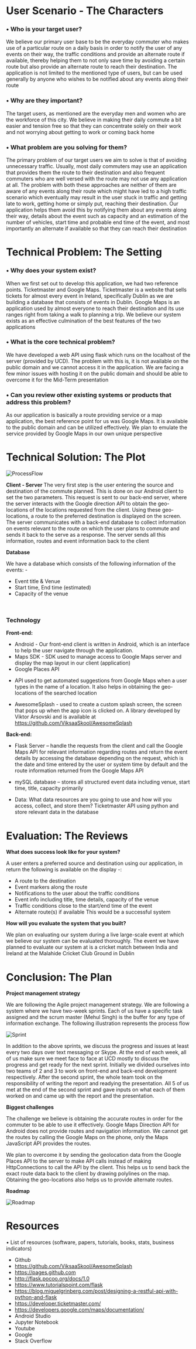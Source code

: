 # User Scenario - The Characters
### •	Who is your target user?

We believe our primary user base to be the everyday commuter who makes use of a particular route on a daily basis in order to notify the user of any events on their way, the traffic conditions and provide an alternate route if available, thereby helping them to not only save time by avoiding a certain route but also provide an alternate route to reach their destination. The application is not limited to the mentioned type of users, but can be used generally by anyone who wishes to be notified about any events along their route

### •	Why are they important?

The target users, as mentioned are the everyday men and women who are the workforce of this city. We believe in making their daily commute a bit easier and tension free so that they can concentrate solely on their work and not worrying about getting to work or coming back home

### •	What problem are you solving for them?

The primary problem of our target users we aim to solve is that of avoiding unnecessary traffic. Usually, most daily commuters may use an application that provides them the route to their destination and also frequent commuters who are well versed with the route may not use any application at all. The problem with both these approaches are neither of them are aware of any events along their route which might have led to a high traffic scenario which eventually may result in the user stuck in traffic and getting late to work, getting home or simply put, reaching their destination. Our application helps them avoid this by notifying them about any events along their way, details about the event such as capacity and an estimation of the number of vehicles, start time and probable end time of the event, and most importantly an alternate if available so that they can reach their destination

# Technical Problem: The Setting 

### •	Why does your system exist? 

When we first set out to develop this application, we had two reference points. Ticketmaster and Google Maps. Ticketmaster is a website that sells tickets for almost every event in Ireland, specifically Dublin as we are building a database that consists of events in Dublin. Google Maps is an application used by almost everyone to reach their destination and its use ranges right from taking a walk to planning a trip. We believe our system exists as an effective culmination of the best features of the two applications

### •	What is the core technical problem? 
We have developed a web API using flask which runs on the localhost of the server (provided by UCD). The problem with this is, it is not available on the public domain and we cannot access it in the application. We are facing a few minor issues with hosting it on the public domain and should be able to overcome it for the Mid-Term presentation


### •	Can you review other existing systems or products that address this problem? 
As our application is basically a route providing service or a map application, the best reference point for us was Google Maps. It is available to the public domain and can be utilized effectively. We plan to emulate the service provided by Google Maps in our own unique perspective

# Technical Solution: The Plot 
![ProcessFlow]( nhriday.github.io/process.JPG )


**Client - Server**
The very first step is the user entering the source and destination of the commute planned. This is done on our Android client to set the two parameters. This request is sent to our back-end server, where the server interacts with the Google direction API to obtain the geo-locations of the locations requested from the client. Using these geo-locations, a route to the preferred destination is displayed on the screen. The server communicates with a back-end database to collect information on events relevant to the route on which the user plans to commute and sends it back to the serve as a response. The server sends all this information, routes and event information back to the client

**Database**

We have a database which consists of the following information of the events: - 
*	Event title & Venue
*	Start time, End time (estimated)
*	Capacity of the venue

 
### Technology

**Front-end:**
  * Android - Our front-end client is written in Android, which is an interface to help the user navigate through the application. 
  * Maps SDK - SDK used to manage access to Google Maps server and display the map layout in our client (application)
  * Google Places API
   - API used to get automated suggestions from Google Maps when a user types in the name of a location. It also helps in                       obtaining the geo-locations of the searched location
  * AwesomeSplash - used to create a custom splash screen, the screen that pops up when the app icon is clicked on. A library developed by Viktor Arsovski and is available at https://github.com/ViksaaSkool/AwesomeSplash 

**Back-end:** 
  * Flask Server
   – handle the requests from the client and call the Google Maps API for relevant information regarding routes and return the event details by accessing the database depending on the request, which is the date and time entered by the user or system time by default and the route information returned from the Google Maps API

  * mySQL database
   – stores all structured event data including venue, start time, title, capacity primarily

  *	Data: What data resources are you going to use and how will you access, collect, and store them?
Ticketmaster API using python and store relevant data in the database

# Evaluation: The Reviews

**What does success look like for your system?**

A user enters a preferred source and destination using our application, in 
return the following is available on the display -:
-	A route to the destination
-	Event markers along the route
-	Notifications to the user about the traffic conditions
-	Event info including title, time details, capacity of the venue
-	Traffic conditions close to the start/end time of the event
-	Alternate route(s) if available
This would be a successful system

**How will you evaluate the system that you built?**

We plan on evaluating our system during a live large-scale event at which we believe our system can be evaluated thoroughly. The event we have planned to evaluate our system at is a cricket match between India and Ireland at the Malahide Cricket Club Ground in Dublin

# Conclusion: The Plan

**Project management strategy**

We are following the Agile project management strategy. We are following a system where we have two-week sprints. Each of us have a specific task assigned and the scrum master (Mehul Singh) is the buffer for any type of information exchange. The following illustration represents the process flow

![Sprint]( nhriday.github.io/sprints.JPG )

In addition to the above sprints, we discuss the progress and issues at least every two days over text messaging or Skype. At the end of each week, all of us make sure we meet face to face at UCD mostly to discuss the progress and get ready for the next sprint. Initially we divided ourselves into two teams of 2 and 3 to work on front-end and back-end development respectively. After the second sprint, the whole team took on the responsibility of writing the report and readying the presentation. All 5 of us met at the end of the second sprint and gave inputs on what each of them worked on and came up with the report and the presentation.

**Biggest challenges**

The challenge we believe is obtaining the accurate routes in order for the commuter to be able to use it effectively. Google Maps Direction API for Android does not provide routes and navigation information. We cannot get the routes by calling the Google Maps on the phone, only the Maps JavaScript API provides the routes.

We plan to overcome it by sending the geolocation data from the Google Places API to the server to make API calls instead of making HttpConnections to call the API by the client. This helps us to send back the exact route data back to the client by drawing polylines on the map. Obtaining the geo-locations also helps us to provide alternate routes.

**Roadmap**

![Roadmap]( nhriday.github.io/roadmap.JPG )

# Resources
•	List of resources (software, papers, tutorials, books, stats, business indicators)
-	Github
-	https://github.com/ViksaaSkool/AwesomeSplash
-	https://pages.github.com
-	http://flask.pocoo.org/docs/1.0
-	https://www.tutorialspoint.com/flask
-	https://blog.miguelgrinberg.com/post/designing-a-restful-api-with-python-and-flask
-	https://developer.ticketmaster.com/
-	https://developers.google.com/maps/documentation/
-	Android Studio
-	Jupyter Notebook
-	Youtube
-	Google
-	Stack Overflow
